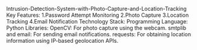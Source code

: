 Intrusion-Detection-System-with-Photo-Capture-and-Location-Tracking
Key Features: 1.Password Attempt Monitoring 
              2.Photo Capture 
              3.Location Tracking 
              4.Email Notification 
Technology Stack: 
Programming Language: Python
Libraries: 
          OpenCV: For photo capture using the webcam. 
          smtplib and email: For sending email notifications. 
          requests: For obtaining location information using IP-based geolocation APIs.
